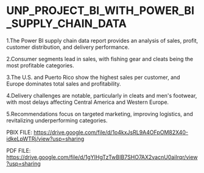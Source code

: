 # UNP_PROJECT_BI_WITH_POWER_BI_SUPPLY_CHAIN_DATA
1.The Power BI supply chain data report provides an analysis of sales, profit, customer distribution, and delivery performance.


2.Consumer segments lead in sales, with fishing gear and cleats being the most profitable categories.


3.The U.S. and Puerto Rico show the highest sales per customer, and Europe dominates total sales and profitability. 


4.Delivery challenges are notable, particularly in cleats and men's footwear, with most delays affecting Central America and Western Europe.

 
5.Recommendations focus on targeted marketing, improving logistics, and revitalizing underperforming categories.


PBIX FILE: https://drive.google.com/file/d/1o4kxJsRL9A4OFpOM82X40-idkeLpWTRj/view?usp=sharing


PDF FILE: https://drive.google.com/file/d/1gYIHgTzTwBIB7SHO7AX2vacnU0aiIrqr/view?usp=sharing
